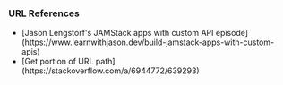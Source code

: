 ### URL References

<ul>
<li> [Jason Lengstorf's JAMStack apps with custom API episode](https://www.learnwithjason.dev/build-jamstack-apps-with-custom-apis) </li>
<li> [Get portion of URL path](https://stackoverflow.com/a/6944772/639293) </li>
</ul>